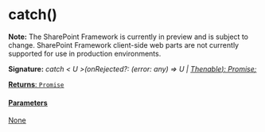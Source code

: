 # catch()
**Note:** The SharePoint Framework is currently in preview and is subject to change. SharePoint Framework client-side web parts are not currently supported for use in production environments.





**Signature:** _catch < U >(onRejected?: (error: any) => U | [Thenable](../../web-apis/interface/thenable.md)<U>): [Promise](../../web-apis/class/promise.md)<U>;_

**Returns**: [`Promise`](../../web-apis/class/promise.md)<U>





#### Parameters
None


